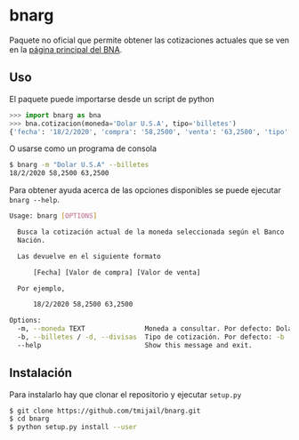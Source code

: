 bnarg
========================

Paquete no oficial que permite obtener las cotizaciones actuales que se ven en la
[página principal del BNA](https://www.bna.com.ar/Personas).

Uso
-----

El paquete puede importarse desde un script de python

```python
>>> import bnarg as bna
>>> bna.cotizacion(moneda='Dolar U.S.A', tipo='billetes')
{'fecha': '18/2/2020', 'compra': '58,2500', 'venta': '63,2500', 'tipo': 'billetes', 'moneda': 'Dolar U.S.A'}
```

O usarse como un programa de consola

```bash
$ bnarg -m "Dolar U.S.A" --billetes
18/2/2020 58,2500 63,2500
```

Para obtener ayuda acerca de las opciones disponibles se puede ejecutar `bnarg --help`.

```bash
Usage: bnarg [OPTIONS]

  Busca la cotización actual de la moneda seleccionada según el Banco
  Nación.

  Las devuelve en el siguiente formato

      [Fecha] [Valor de compra] [Valor de venta]

  Por ejemplo,

      18/2/2020 58,2500 63,2500

Options:
  -m, --moneda TEXT               Moneda a consultar. Por defecto: Dolar U.S.A
  -b, --billetes / -d, --divisas  Tipo de cotización. Por defecto: -b
  --help                          Show this message and exit.
```

Instalación
-----
Para instalarlo hay que clonar el repositorio y ejecutar `setup.py`
```bash
$ git clone https://github.com/tmijail/bnarg.git
$ cd bnarg
$ python setup.py install --user
```
